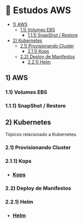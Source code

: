 # 🚀  Estudos AWS  

- [1) AWS](#1-aws)
  - [1.1) Volumes EBS](#11-volumes-ebs)
    - [1.1.1) SnapShot / Restore](#111-snapshot-\/-restore)
- [2) Kubernetes](#2-kubernetes)
  - [2.1) Provisionando Cluster](#21-provisionando-cluster)
    - [2.1.1) Kops](#211-kops)
  - [2.2) Deploy de Manifestos](#22-deploy-de-manifestos)
    - [2.2.1) Helm](#221-helm)  

## 1) AWS
### 1.1) Volumes EBS
### 1.1.1) SnapShot / Restore

## 2) Kubernetes

  Tópicos relacionado a Kubernetes.

### 2.1) Provisionando Cluster

### 2.1.1) Kops
  
  * ### [Kops](https://github.com/Paulo-Rogerio/aws-doc/blob/main/kubernetes/kops/kops.md)
 
### 2.2) Deploy de Manifestos

### 2.2.1) Helm

  * ### [Helm](https://github.com/Paulo-Rogerio/aws-doc/blob/main/kubernetes/helm/helm.md)
